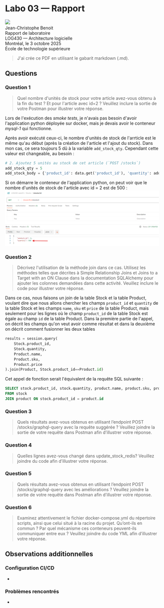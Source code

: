 # Labo 03 — Rapport

<img src="https://upload.wikimedia.org/wikipedia/commons/2/2a/Ets_quebec_logo.png" width="250"> \
Jean-Christophe Benoit \
Rapport de laboratoire \
LOG430 — Architecture logicielle \
Montréal, le 3 octobre 2025 \
École de technologie supérieure

> J'ai crée ce PDF en utilisant le gabarit markdown (.md).

## Questions

### Question 1

> Quel nombre d'unités de stock pour votre article avez-vous obtenu à la fin du test ? Et pour l'article avec id=2 ? Veuillez inclure la sortie de votre Postman pour illustrer votre réponse.

Lors de l'exécution des _smoke tests_, je n'avais pas besoin d'avoir l'application python déployée sur docker, mais je devais avoir le conteneur _mysql-1_ qui fonctionne.

Après avoir exécuté ceux-ci, le nombre d'unités de stock de l'arrticle est le même qu'au début (après la création de l'article et l'ajout du stock). Dans mon cas, ce sera toujours 5 dû à la variable `add_stock_qty`. Cependant cette valeur est changeable, au besoin :

```python
# 2. Ajoutez 5 unités au stock de cet article (`POST /stocks`)
add_stock_qty = 5
add_stock_body = {'product_id': data.get('product_id'), 'quantity': add_stock_qty}
```

Si on démarre le conteneur de l'application python, on peut voir que le nombre d'unités de stock de l'article avec id = 2 est de 500 :
![alt text](image.png)

### Question 2

> Décrivez l'utilisation de la méthode join dans ce cas. Utilisez les méthodes telles que décrites à Simple Relationship Joins et Joins to a Target with an ON Clause dans la documentation SQLAlchemy pour ajouter les colonnes demandées dans cette activité. Veuillez inclure le code pour illustrer votre réponse.

Dans ce cas, nous faisons un join de la table Stock et la table Product, voulant dire que nous allons chercher les champs `product_id` et `quantity` de la table Stock et les champs `name`, `sku` et `price` de la table Product, mais seulement pour les lignes où le champ `product_id` de la table Stock est égale au champ `id` de la table Product. Dans la première partie de l'appel, on décrit les champs qu'on veut avoir comme résultat et dans la deuxième on décrit comment fusionner les deux tables

```python
results = session.query(
    Stock.product_id,
    Stock.quantity,
    Product.name,
    Product.sku,
    Product.price
).join(Product, Stock.product_id==Product.id)
```

Cet appel de fonction serait l'équivalent de la requête SQL suivante :

```sql
SELECT stock.product_id, stock.quantity, product.name, product.sku, product.price
FROM stock
JOIN product ON stock.product_id = product.id
```

### Question 3

> Quels résultats avez-vous obtenus en utilisant l’endpoint POST /stocks/graphql-query avec la requête suggérée ? Veuillez joindre la sortie de votre requête dans Postman afin d’illustrer votre réponse.

### Question 4

> Quelles lignes avez-vous changé dans update_stock_redis? Veuillez joindre du code afin d’illustrer votre réponse.

### Question 5

> Quels résultats avez-vous obtenus en utilisant l’endpoint POST /stocks/graphql-query avec les améliorations ? Veuillez joindre la sortie de votre requête dans Postman afin d’illustrer votre réponse.

### Question 6

> Examinez attentivement le fichier docker-compose.yml du répertoire scripts, ainsi que celui situé à la racine du projet. Qu’ont-ils en commun ? Par quel mécanisme ces conteneurs peuvent-ils communiquer entre eux ? Veuillez joindre du code YML afin d’illustrer votre réponse.

## Observations additionnelles

### Configuration CI/CD

-

### Problèmes rencontrés

-
